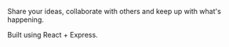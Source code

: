 Share your ideas, collaborate with others and keep up with what's happening.

Built using React + Express.
